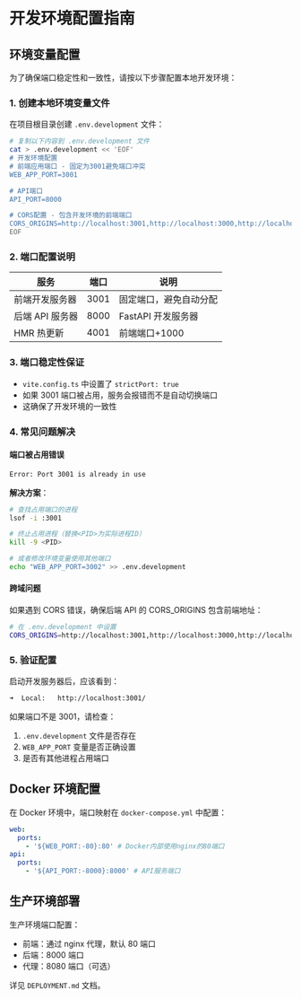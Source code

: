 # 开发环境配置指南

## 环境变量配置

为了确保端口稳定性和一致性，请按以下步骤配置本地开发环境：

### 1. 创建本地环境变量文件

在项目根目录创建 `.env.development` 文件：

```bash
# 复制以下内容到 .env.development 文件
cat > .env.development << 'EOF'
# 开发环境配置
# 前端应用端口 - 固定为3001避免端口冲突
WEB_APP_PORT=3001

# API端口
API_PORT=8000

# CORS配置 - 包含开发环境的前端端口
CORS_ORIGINS=http://localhost:3001,http://localhost:3000,http://localhost:4200
EOF
```

### 2. 端口配置说明

| 服务            | 端口 | 说明                   |
| --------------- | ---- | ---------------------- |
| 前端开发服务器  | 3001 | 固定端口，避免自动分配 |
| 后端 API 服务器 | 8000 | FastAPI 开发服务器     |
| HMR 热更新      | 4001 | 前端端口+1000          |

### 3. 端口稳定性保证

- `vite.config.ts` 中设置了 `strictPort: true`
- 如果 3001 端口被占用，服务会报错而不是自动切换端口
- 这确保了开发环境的一致性

### 4. 常见问题解决

#### 端口被占用错误

```bash
Error: Port 3001 is already in use
```

**解决方案**：

```bash
# 查找占用端口的进程
lsof -i :3001

# 终止占用进程（替换<PID>为实际进程ID）
kill -9 <PID>

# 或者修改环境变量使用其他端口
echo "WEB_APP_PORT=3002" >> .env.development
```

#### 跨域问题

如果遇到 CORS 错误，确保后端 API 的 CORS_ORIGINS 包含前端地址：

```bash
# 在 .env.development 中设置
CORS_ORIGINS=http://localhost:3001,http://localhost:3000,http://localhost:4200
```

### 5. 验证配置

启动开发服务器后，应该看到：

```bash
➜  Local:   http://localhost:3001/
```

如果端口不是 3001，请检查：

1. `.env.development` 文件是否存在
2. `WEB_APP_PORT` 变量是否正确设置
3. 是否有其他进程占用端口

## Docker 环境配置

在 Docker 环境中，端口映射在 `docker-compose.yml` 中配置：

```yaml
web:
  ports:
    - '${WEB_PORT:-80}:80' # Docker内部使用nginx的80端口
api:
  ports:
    - '${API_PORT:-8000}:8000' # API服务端口
```

## 生产环境部署

生产环境端口配置：

- 前端：通过 nginx 代理，默认 80 端口
- 后端：8000 端口
- 代理：8080 端口（可选）

详见 `DEPLOYMENT.md` 文档。
